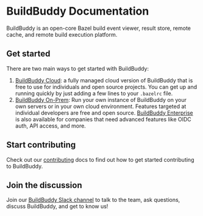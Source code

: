 <!--
{
  "name": "Introduction",
  "category": "5eeba6a6c5230e48eea60f18",
  "priority": 1000
}
-->
# BuildBuddy Documentation

BuildBuddy is an open-core Bazel build event viewer, result store, remote cache, and remote build execution platform.

## Get started

There are two main ways to get started with BuildBuddy:

1. [BuildBuddy Cloud](cloud.md): a fully managed cloud version of BuildBuddy that is free to use for individuals and open source projects. You can get up and running quickly by just adding a few lines to your `.bazelrc` file.
2. [BuildBuddy On-Prem](on-prem.md): Run your own instance of BuildBuddy on your own servers or in your own cloud environment. Features targeted at individual developers are free and open source. [BuildBuddy Enterprise](enterprise.md) is also available for companies that need advanced features like OIDC auth, API access, and more. 


<!--## Go further

Once you've gotten started with BuildBuddy - there's lots more to check out.

1. [Configuration options](config.md): Learn how to to set up BuildBuddy just the way you like it.
1. [Remote Build Cache](cache.md): save both engineering time and resources with BuildBuddy's built-in cache.
1. [Remote Build Execution](remote-build-execution.md): parallelize your builds across thousands of machines.
1. [BuildBuddy Results API](api.md): get for programatic access to your builds results.-->


## Start contributing

Check out our [contributing](contributing.md) docs to find out how to get started contributing to BuildBuddy.

## Join the discussion

Join our [BuildBuddy Slack channel](https://join.slack.com/t/buildbuddy/shared_invite/zt-e0cugoo1-GiHaFuzzOYBPQzl9rkUR_g) to talk to the team, ask questions, discuss BuildBuddy, and get to know us!
